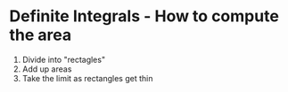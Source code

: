 # Definite Integrals - How to compute the area

1. Divide into "rectagles"
2. Add up areas
3. Take the limit as rectangles get thin
